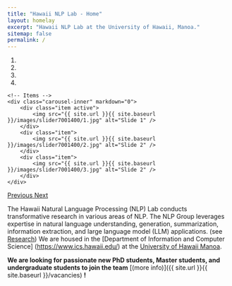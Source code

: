 ```yaml
---
title: "Hawaii NLP Lab - Home"
layout: homelay
excerpt: "Hawaii NLP Lab at the University of Hawaii, Manoa."
sitemap: false
permalink: /
---
```


<div markdown="0" id="carousel" class="carousel slide" data-ride="carousel" data-interval="4000" data-pause="hover" >
    <!-- Menu -->
    <ol class="carousel-indicators">
        <li data-target="#carousel" data-slide-to="0" class="active"></li>
        <li data-target="#carousel" data-slide-to="1"></li>
        <li data-target="#carousel" data-slide-to="2"></li>
        <li data-target="#carousel" data-slide-to="3"></li>
    </ol>

    <!-- Items -->
    <div class="carousel-inner" markdown="0">
        <div class="item active">
            <img src="{{ site.url }}{{ site.baseurl }}/images/slider7001400/1.jpg" alt="Slide 1" />
        </div>
        <div class="item">
            <img src="{{ site.url }}{{ site.baseurl }}/images/slider7001400/2.jpg" alt="Slide 2" />
        </div>
        <div class="item">
            <img src="{{ site.url }}{{ site.baseurl }}/images/slider7001400/3.jpg" alt="Slide 2" />
        </div>
    </div>
  <a class="left carousel-control" href="#carousel" role="button" data-slide="prev">
    <span class="glyphicon glyphicon-chevron-left" aria-hidden="true"></span>
    <span class="sr-only">Previous</span>
  </a>
  <a class="right carousel-control" href="#carousel" role="button" data-slide="next">
    <span class="glyphicon glyphicon-chevron-right" aria-hidden="true"></span>
    <span class="sr-only">Next</span>
  </a>
</div>


The Hawaii Natural Language Processing (NLP) Lab conducts transformative research in various areas of NLP. The NLP Group leverages expertise in natural language understanding, generation, summarization, information extraction, and large language model (LLM) applications. (see [Research](research)) We are housed in the [Department of Information and Computer Science] (https://www.ics.hawaii.edu/) at the [University of Hawaii Manoa](https://manoa.hawaii.edu/).



 **We are  looking for passionate new PhD students, Master students, and undergraduate students to join the team** [(more info)]({{ site.url }}{{ site.baseurl }}/vacancies) **!**



<!-- <figure class="fourth">
  <img src="{{ site.url }}{{ site.baseurl }}/images/logopic/Logo_Leiden.jpg" style="width: 210px">
  <img src="{{ site.url }}{{ site.baseurl }}/images/logopic/Logo_Nanofront.jpg" style="width: 110px">
  <img src="{{ site.url }}{{ site.baseurl }}/images/logopic/Logo_NWO.jpg" style="width: 120px">
  <img src="{{ site.url }}{{ site.baseurl }}/images/logopic/Logo_ERC.jpg" style="width: 110px">
</figure>
 -->
